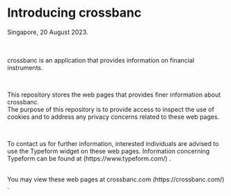 # Introducing crossbanc
Singapore, 20 August 2023.
<br />
<br />
<br />

<p>
crossbanc is an application that provides information on financial instruments. 
<br />
</p>
<br />
<p>
This repository stores the web pages that provides finer information about crossbanc. 
<br />
The purpose of this repository is to provide access to inspect the use of cookies and to address any privacy concerns related to these web pages.
</p>
<br />
<p>
To contact us for further information, interested individuals are advised to use the Typeform widget on these web pages.
Information concerning Typeform can be found at (https://www.typeform.com/) .
</p>

<p>
<br />
You may view these web pages at crossbanc.com (https://crossbanc.com/) .
</p>
<br />
<br />
